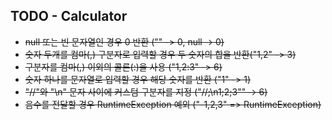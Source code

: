 ## TODO - Calculator
- ~~null 또는 빈 문자열인 경우 0 반환 ("" -> 0, null -> 0)~~
- ~~숫자 두개를 컴마(,) 구분자로 입력할 경우 두 숫자의 합을 반환("1,2" -> 3)~~
- ~~구분자를 컴마(,) 이외의 콜론(:)을 사용 ("1,2:3" -> 6)~~
- ~~숫자 하나를 문자열로 입력할 경우 해당 숫자를 반환 ("1" -> 1)~~
- ~~"//"와 "\n" 문자 사이에 커스텀 구분자를 지정 ("//;\n1;2;3"" -> 6)~~
- ~~음수를 전달할 경우 RuntimeException 예외 ("-1,2,3" => RuntimeException)~~

